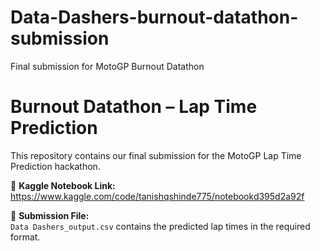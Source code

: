 # Data-Dashers-burnout-datathon-submission
Final submission for MotoGP Burnout Datathon
# Burnout Datathon – Lap Time Prediction

This repository contains our final submission for the MotoGP Lap Time Prediction hackathon.

🔗 **Kaggle Notebook Link:**  
https://www.kaggle.com/code/tanishqshinde775/notebookd395d2a92f

📄 **Submission File:**  
`Data Dashers_output.csv` contains the predicted lap times in the required format.
